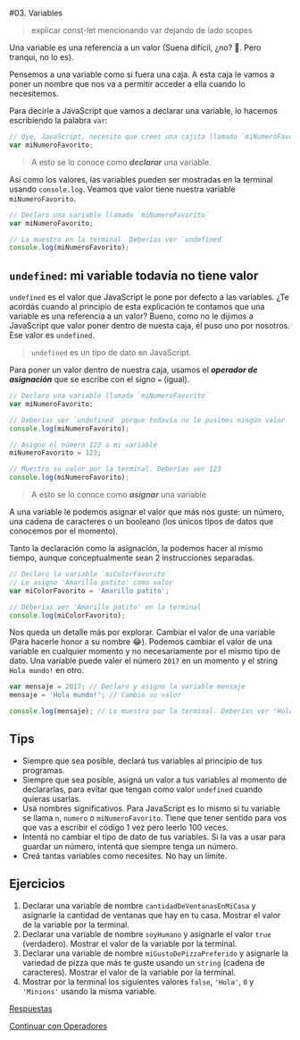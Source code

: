 #03. Variables

> explicar const-let mencionando var dejando de lado scopes

Una variable es una referencia a un valor (Suena difícil, ¿no? 🤔. Pero tranqui, no lo es).

Pensemos a una variable como si fuera una caja. A esta caja le vamos a poner un nombre que nos va a permitir acceder a ella cuando lo necesitemos.

Para decirle a JavaScript que vamos a declarar una variable, lo hacemos escribiendo la palabra `var`:

```javascript
// Oye, JavaScript, necesito que crees una cajita llamada `miNumeroFavorito`
var miNumeroFavorito;
```

> A esto se lo conoce como **_declarar_** una variable.

Así como los valores, las variables pueden ser mostradas en la terminal usando `console.log`. Veamos que valor tiene nuestra variable `miNumeroFavorito`.

```javascript
// Declaro una variable llamada `miNumeroFavorito`
var miNumeroFavorito;

// La muestro en la terminal. Deberías ver `undefined`
console.log(miNumeroFavorito);
```

## `undefined`: mi variable todavía no tiene valor

`undefined` es el valor que JavaScript le pone por defecto a las variables. ¿Te acordás cuando al principio de esta explicación te contamos que una variable es una referencia a un valor? Bueno, como no le dijimos a JavaScript que valor poner dentro de nuesta caja, él puso uno por nosotros. Ese valor es `undefined`.

> `undefined` es un tipo de dato en JavaScript.

Para poner un valor dentro de nuestra caja, usamos el **_operador de asignación_** que se escribe con el signo `=` (igual).

```javascript
// Declaro una variable llamada `miNumeroFavorito`
var miNumeroFavorito;

// Deberías ver `undefined` porque todavía no le pusimos ningún valor
console.log(miNumeroFavorito);

// Asigno el número 123 a mi variable
miNumeroFavorito = 123;

// Muestro su valor por la terminal. Deberías ver 123
console.log(miNumeroFavorito);
```

> A esto se lo conoce como **_asignar_** una variable

A una variable le podemos asignar el valor que más nos guste: un número, una cadena de caracteres o un booleano (los únicos tipos de datos que conocemos por el momento).

Tanto la declaración como la asignación, la podemos hacer al mismo tiempo, aunque conceptualmente sean 2 instrucciones separadas.

```javascript
// Declaro la variable `miColorFavorito`
// Le asigno 'Amarillo patito' como valor
var miColorFavorito = 'Amarillo patito';

// Deberías ver 'Amarillo patito' en la terminal
console.log(miColorFavorito);
```

Nos queda un detalle más por explorar. Cambiar el valor de una variable (Para hacerle honor a su nombre 😂). Podemos cambiar el valor de una variable en cualquier momento y no necesariamente por el mismo tipo de dato. Una variable puede valer el número `2017` en un momento y el string `Hola mundo!` en otro.

```javascript
var mensaje = 2017; // Declaro y asigno la variable mensaje
mensaje = 'Hola mundo!'; // Cambio su valor

console.log(mensaje); // Lo muestro por la terminal. Deberías ver "Hola mundo!"
```

## Tips

* Siempre que sea posible, declará tus variables al principio de tus programas.
* Siempre que sea posible, asigná un valor a tus variables al momento de declararlas, para evitar que tengan como valor `undefined` cuando quieras usarlas.
* Usá nombres significativos. Para JavaScript es lo mismo si tu variable se llama `n`, `numero` o `miNumeroFavorito`. Tiene que tener sentido para vos que vas a escribir el código 1 vez pero leerlo 100 veces.
* Intentá no cambiar el tipo de dato de tus variables. Si la vas a usar para guardar un número, intentá que siempre tenga un número.
* Creá tantas variables como necesites. No hay un límite.

## Ejercicios

1. Declarar una variable de nombre `cantidadDeVentanasEnMiCasa` y asignarle la cantidad de ventanas que hay en tu casa. Mostrar el valor de la variable por la terminal.
1. Declarar una variable de nombre `soyHumano` y asignarle el valor `true` (verdadero). Mostrar el valor de la variable por la terminal.
1. Declarar una variable de nombre `miGustoDePizzaPreferido` y asignarle la variedad de pizza que más te guste usando un `string` (cadena de caracteres). Mostrar el valor de la variable por la terminal.
1. Mostrar por la terminal los siguientes valores `false`, `'Hola'`, `0` y `'Minions'` usando la misma variable.

[Respuestas](/respuestas/03.js)

[Continuar con Operadores](/ejercicios/conceptuales/04.md)
